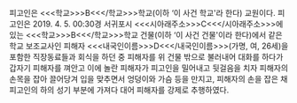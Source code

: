 피고인은 <<<학교>>>B<<</학교>>>학교(이하 ‘이 사건 학교'라 한다) 교원이다.
피고인은 2019. 4. 5. 00:30경 서귀포시 <<<시아래주소>>>C<<</시아래주소>>>에 있는 <<<학교>>>B<<</학교>>>학교 건물(이하 ‘이 사건 건물'이라 한다)에서 같은 학교 보조교사인 피해자 <<<내국인이름>>>D<<</내국인이름>>>(가명, 여, 26세)을 포함한 직장동료들과 회식을 하던 중 피해자를 위 건물 밖으로 불러내어 대화를 하다가 갑자기 피해자를 껴안고 이에 놀란 피해자가 피고인을 밀어내고 뒷걸음을 치자 피해자의 손목을 잡아 끌어당겨 입을 맞추면서 엉덩이와 가슴 등을 만지고, 피해자의 손을 잡은 채 피고인의 하의 성기 부분에 가져다 대어 피해자를 강제로 추행하였다.